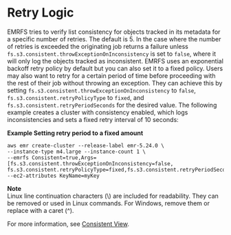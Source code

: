 # Retry Logic<a name="emrfs-retry-logic"></a>

EMRFS tries to verify list consistency for objects tracked in its metadata for a specific number of retries\. The default is 5\. In the case where the number of retries is exceeded the originating job returns a failure unless `fs.s3.consistent.throwExceptionOnInconsistency` is set to `false`, where it will only log the objects tracked as inconsistent\. EMRFS uses an exponential backoff retry policy by default but you can also set it to a fixed policy\. Users may also want to retry for a certain period of time before proceeding with the rest of their job without throwing an exception\. They can achieve this by setting `fs.s3.consistent.throwExceptionOnInconsistency` to `false`, `fs.s3.consistent.retryPolicyType` to `fixed`, and `fs.s3.consistent.retryPeriodSeconds` for the desired value\. The following example creates a cluster with consistency enabled, which logs inconsistencies and sets a fixed retry interval of 10 seconds:

**Example Setting retry period to a fixed amount**  

```
aws emr create-cluster --release-label emr-5.24.0 \
--instance-type m4.large --instance-count 1 \
--emrfs Consistent=true,Args=[fs.s3.consistent.throwExceptionOnInconsistency=false, fs.s3.consistent.retryPolicyType=fixed,fs.s3.consistent.retryPeriodSeconds=10] --ec2-attributes KeyName=myKey
```

**Note**  
Linux line continuation characters \(\\\) are included for readability\. They can be removed or used in Linux commands\. For Windows, remove them or replace with a caret \(^\)\.

For more information, see [Consistent View](emr-plan-consistent-view.md)\.